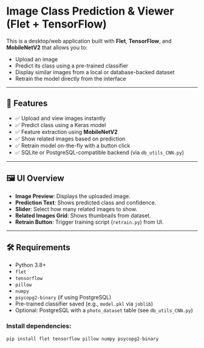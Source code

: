 # Image Class Prediction & Viewer (Flet + TensorFlow)

This is a desktop/web application built with **Flet**, **TensorFlow**, and **MobileNetV2** that allows you to:
- Upload an image
- Predict its class using a pre-trained classifier
- Display similar images from a local or database-backed dataset
- Retrain the model directly from the interface

---

## 🚀 Features

- ✅ Upload and view images instantly
- ✅ Predict class using a Keras model
- ✅ Feature extraction using **MobileNetV2**
- ✅ Show related images based on prediction
- ✅ Retrain model on-the-fly with a button click
- ✅ SQLite or PostgreSQL-compatible backend (via `db_utils_CNN.py`)

---

## 🖼️ UI Overview

- **Image Preview**: Displays the uploaded image.
- **Prediction Text**: Shows predicted class and confidence.
- **Slider**: Select how many related images to show.
- **Related Images Grid**: Shows thumbnails from dataset.
- **Retrain Button**: Trigger training script (`retrain.py`) from UI.

---

## 🛠️ Requirements

- Python 3.8+
- `flet`
- `tensorflow`
- `pillow`
- `numpy`
- `psycopg2-binary` (if using PostgreSQL)
- Pre-trained classifier saved (e.g., `model.pkl` via `joblib`)
- Optional: PostgreSQL with a `photo_dataset` table (see `db_utils_CNN.py`)

### Install dependencies:

```bash
pip install flet tensorflow pillow numpy psycopg2-binary
